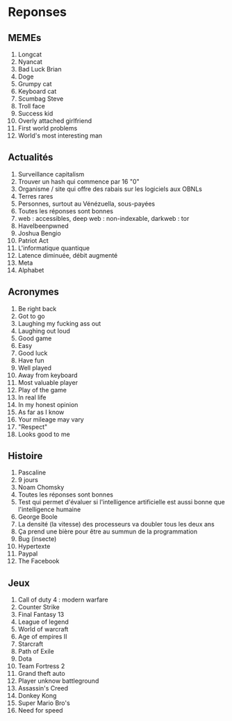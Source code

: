 # Reponses
## MEMEs
1. Longcat
2. Nyancat
3. Bad Luck Brian
4. Doge
5. Grumpy cat
6. Keyboard cat
7. Scumbag Steve
8. Troll face
9. Success kid
10. Overly attached girlfriend
11. First world problems
12. World's most interesting man

## Actualités
1. Surveillance capitalism
2. Trouver un hash qui commence par 16 "0"
3. Organisme / site qui offre des rabais sur les logiciels aux OBNLs
4. Terres rares
5. Personnes, surtout au Vénézuella, sous-payées
6. Toutes les réponses sont bonnes
7. web : accessibles, deep web : non-indexable, darkweb : tor
8. HaveIbeenpwned
9. Joshua Bengio
10. Patriot Act
11. L'informatique quantique
12. Latence diminuée, débit augmenté
13. Meta
14. Alphabet

## Acronymes
1. Be right back
2. Got to go
3. Laughing my fucking ass out
4. Laughing out loud
5. Good game
6. Easy
7. Good luck
8. Have fun
9. Well played
10. Away from keyboard
11. Most valuable player
12. Play of the game
13. In real life
14. In my honest opinion
15. As far as I know
16. Your mileage may vary
17. "Respect"
18. Looks good to me

## Histoire
1. Pascaline
2. 9 jours
3. Noam Chomsky
4. Toutes les réponses sont bonnes
5. Test qui permet d'évaluer si l'intelligence artificielle est aussi bonne que l'intelligence humaine
6. George Boole
7. La densité (la vitesse) des processeurs va doubler tous les deux ans
8. Ça prend une bière pour être au summun de la programmation
9. Bug (insecte)
10. Hypertexte
11. Paypal
12. The Facebook

## Jeux
1. Call of duty 4 : modern warfare
2. Counter Strike
3. Final Fantasy 13
4. League of legend
5. World of warcraft
6. Age of empires II
7. Starcraft
8. Path of Exile
9. Dota
10. Team Fortress 2
11. Grand theft auto
12. Player unknow battleground
13. Assassin's Creed
14. Donkey Kong
15. Super Mario Bro's
16. Need for speed
